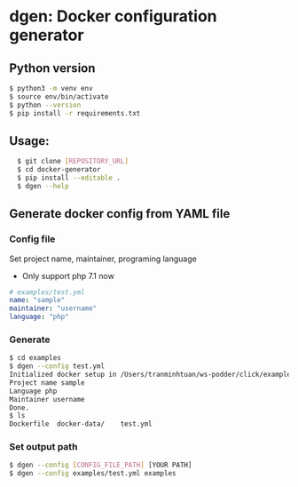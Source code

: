 # dgen: Docker configuration generator

## Python version

```bash
$ python3 -m venv env
$ source env/bin/activate
$ python --version
$ pip install -r requirements.txt
```

## Usage:
```bash
  $ git clone [REPOSITORY_URL]
  $ cd docker-generator
  $ pip install --editable .
  $ dgen --help
```

## Generate docker config from YAML file

### Config file

Set project name, maintainer, programing language
* Only support php 7.1 now

```YAML
# examples/test.yml
name: "sample"
maintainer: "username"
language: "php"
```

### Generate

```bash
$ cd examples
$ dgen --config test.yml
Initialized docker setup in /Users/tranminhtuan/ws-podder/click/examples/docker-generator/examples
Project name sample
Language php
Maintainer username
Done.
$ ls
Dockerfile	docker-data/	test.yml
```

### Set output path

```Bash
$ dgen --config [CONFIG_FILE_PATH] [YOUR PATH]
$ dgen --config examples/test.yml examples

```